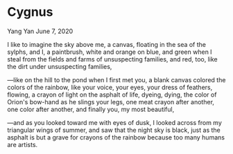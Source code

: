 # Cygnus

Yang Yan
June 7, 2020

I like to imagine the sky above me, a canvas,
floating in the sea of the sylphs, and I,
a paintbrush, white and orange on blue, and green
when I steal from the fields and farms of unsuspecting families,
and red, too, like the dirt under unsuspecting families,

—like on the hill to the pond when I first met you,
a blank canvas colored the colors of the rainbow, like
your voice, your eyes, your dress of feathers, flowing,
a crayon of light on the asphalt of life,
dyeing, dying, the color of Orion's bow-hand
as he slings your legs, one meat crayon after another,
one color after another, and finally you, my most beautiful,

—and as you looked toward me with eyes of dusk,
I looked across from my triangular wings of summer,
and saw that the night sky is black,
just as the asphalt is but a grave for crayons of the rainbow
because too many humans are artists.
